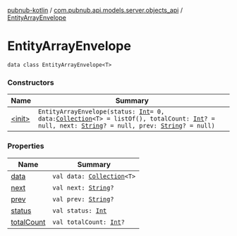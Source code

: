 [pubnub-kotlin](../../index.md) / [com.pubnub.api.models.server.objects_api](../index.md) / [EntityArrayEnvelope](./index.md)

# EntityArrayEnvelope

`data class EntityArrayEnvelope<T>`

### Constructors

| Name | Summary |
|---|---|
| [&lt;init&gt;](-init-.md) | `EntityArrayEnvelope(status: `[`Int`](https://kotlinlang.org/api/latest/jvm/stdlib/kotlin/-int/index.html)` = 0, data: `[`Collection`](https://kotlinlang.org/api/latest/jvm/stdlib/kotlin.collections/-collection/index.html)`<T> = listOf(), totalCount: `[`Int`](https://kotlinlang.org/api/latest/jvm/stdlib/kotlin/-int/index.html)`? = null, next: `[`String`](https://kotlinlang.org/api/latest/jvm/stdlib/kotlin/-string/index.html)`? = null, prev: `[`String`](https://kotlinlang.org/api/latest/jvm/stdlib/kotlin/-string/index.html)`? = null)` |

### Properties

| Name | Summary |
|---|---|
| [data](data.md) | `val data: `[`Collection`](https://kotlinlang.org/api/latest/jvm/stdlib/kotlin.collections/-collection/index.html)`<T>` |
| [next](next.md) | `val next: `[`String`](https://kotlinlang.org/api/latest/jvm/stdlib/kotlin/-string/index.html)`?` |
| [prev](prev.md) | `val prev: `[`String`](https://kotlinlang.org/api/latest/jvm/stdlib/kotlin/-string/index.html)`?` |
| [status](status.md) | `val status: `[`Int`](https://kotlinlang.org/api/latest/jvm/stdlib/kotlin/-int/index.html) |
| [totalCount](total-count.md) | `val totalCount: `[`Int`](https://kotlinlang.org/api/latest/jvm/stdlib/kotlin/-int/index.html)`?` |
